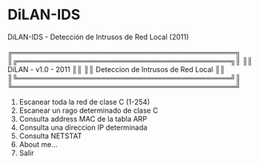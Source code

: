# DiLAN-IDS
DiLAN-IDS - Detección de Intrusos de Red Local (2011)

╔═════════════════════════════════════════════╗
║╔═══════════════════════════════════════════╗║
║║          DiLAN - v1.0 - 2011              ║║
║║   Deteccion de Intrusos de Red Local      ║║
║╚═══════════════════════════════════════════╝║
╚═════════════════════════════════════════════╝

   1. Escanear toda la red de clase C (1-254)
   2. Escanear un rago determinado de clase C
   3. Consulta address MAC de la tabla ARP
   4. Consulta una direccion IP determinada
   5. Consulta NETSTAT
   6. About me...
   7. Salir
